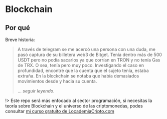 # Blockchain

## Por qué

Breve historia: 

> A través de telegram se me acercó una persona con una duda, me pasó captura de su billetera web3 de Bitget. Tenía dentro más de 500 USDT pero no podía sacarlos ya que corrían en TRON y no tenía Gas de TRX. O sea, tenía pero muy poco. Investigando el caso en profundidad, encontré que la cuenta que el sujeto tenía, estaba extraña. En la blockchain se notaba que había demasiados movimientos desde y hacia su cuenta.
>
> ... _seguir leyendo_.

!> Este repo será más enfocado al sector programación, si necesitas la teoría sobre Blockchain y el universo de las criptomonedas, podes consultar [mi curso gratuito de LocademiaCripto.com](https://curso.locademiacripto.com)

